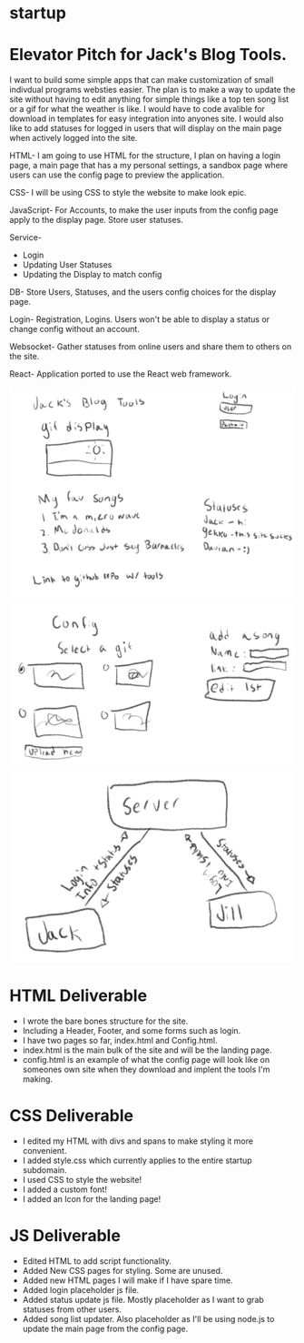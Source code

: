 # startup

# Elevator Pitch for Jack's Blog Tools.

I want to build some simple apps that can make customization of small indivdual programs websties easier. The plan is to make a way to update the site without having to edit anything for simple things like a top ten song list or a gif for what the weather is like. I would have to code avalible for download in templates for easy integration into anyones site. I would also like to add statuses for logged in users that will display on the main page when actively logged into the site.

HTML- I am going to use HTML for the structure, I plan on having a login page, a main page that has a my personal settings, a sandbox page where users can use the config page to preview the application.

CSS- I will be using CSS to style the website to make look epic.

JavaScript- For Accounts, to make the user inputs from the config page apply to the display page. Store user statuses. 

Service-
* Login
* Updating User Statuses
* Updating the Display to match config

DB- Store Users, Statuses, and the users config choices for the display page.

Login- Registration, Logins. Users won't be able to display a status or change config without an account.

Websocket- Gather statuses from online users and share them to others on the site.

React- Application ported to use the React web framework.

![A mockup of my main page for Jacks Blog Tools](Startuppage1.jpg)
![A mockup of the config page for Jacks Blog Tools](https://github.com/jplyer/startup/blob/9b0d0beabc037a8554ac3ff28ca2f1440d941acf/startup%20page%202.jpg)
![A mockup of the Backend for Jacks blog Tools](https://github.com/jplyer/startup/blob/9b0d0beabc037a8554ac3ff28ca2f1440d941acf/startup%20backend.jpg)

# HTML Deliverable
* I wrote the bare bones structure for the site.
* Including a Header, Footer, and some forms such as login.
* I have two pages so far, index.html and Config.html.
* index.html is the main bulk of the site and will be the landing page.
* config.html is an example of what the config page will look like on someones own site when they download and implent the tools I'm making.

# CSS Deliverable
* I edited my HTML with divs and spans to make styling it more convenient.
* I added style.css which currently applies to the entire startup subdomain.
* I used CSS to style the website!
* I added a custom font!
* I added an Icon for the landing page!

# JS Deliverable
* Edited HTML to add script functionality.
* Added New CSS pages for styling. Some are unused.
* Added new HTML pages I will make if I have spare time.
* Added login placeholder js file.
* Added status update js file. Mostly placeholder as I want to grab statuses from other users.
* Added song list updater. Also placeholder as I'll be using node.js to update the main page from the config page.


